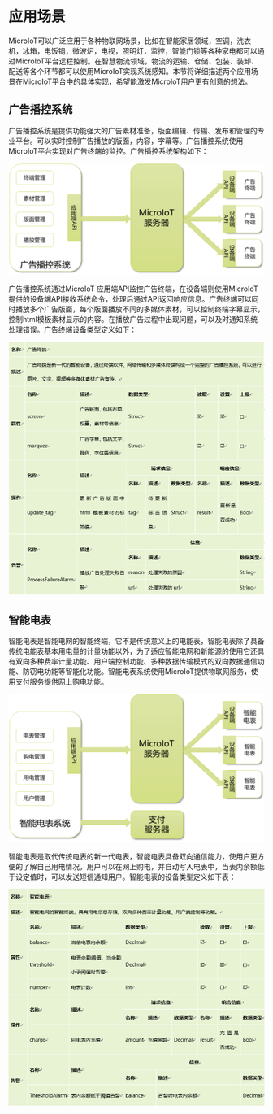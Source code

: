 # 应用场景

MicroIoT可以广泛应用于各种物联网场景，比如在智能家居领域，空调，洗衣机，冰箱，电饭锅，微波炉，电视，照明灯，监控，智能门锁等各种家电都可以通过MicroIoT平台远程控制。在智慧物流领域，物流的运输、仓储、包装、装卸、配送等各个环节都可以使用MicroIoT实现系统感知。本节将详细描述两个应用场景在MicroIoT平台中的具体实现，希望能激发MicroIoT用户更有创意的想法。

## 广告播控系统

广告播控系统是提供功能强大的广告素材准备，版面编辑、传输、发布和管理的专业平台。可以实时控制广告播放的版面，内容，字幕等。广告播控系统使用MicroIoT平台实现对广告终端的监控。广告播控系统架构如下：

![img40](img/img40.png)

广告播控系统通过MicroIoT 应用端API监控广告终端，在设备端则使用MicroIoT提供的设备端API接收系统命令，处理后通过API返回响应信息。广告终端可以同时播放多个广告版面，每个版面播放不同的多媒体素材，可以控制终端字幕显示，控制html模板素材显示的内容。在播放广告过程中出现问题，可以及时通知系统处理错误。广告终端设备类型定义如下：

![table4](img/table4.png)

## 智能电表

智能电表是智能电网的智能终端，它不是传统意义上的电能表，智能电表除了具备传统电能表基本用电量的计量功能以外，为了适应智能电网和新能源的使用它还具有双向多种费率计量功能、用户端控制功能、多种数据传输模式的双向数据通信功能、防窃电功能等智能化功能。智能电表系统使用MicroIoT提供物联网服务，使用支付服务提供网上购电功能。

![img41](img/img41.png)

智能电表是取代传统电表的新一代电表，智能电表具备双向通信能力，使用户更方便的了解自己用电情况，用户可以在网上购电，并自动写入电表中，当表内余额低于设定值时，可以发送短信通知用户。智能电表的设备类型定义如下表：

![table5](img/table5.png)
